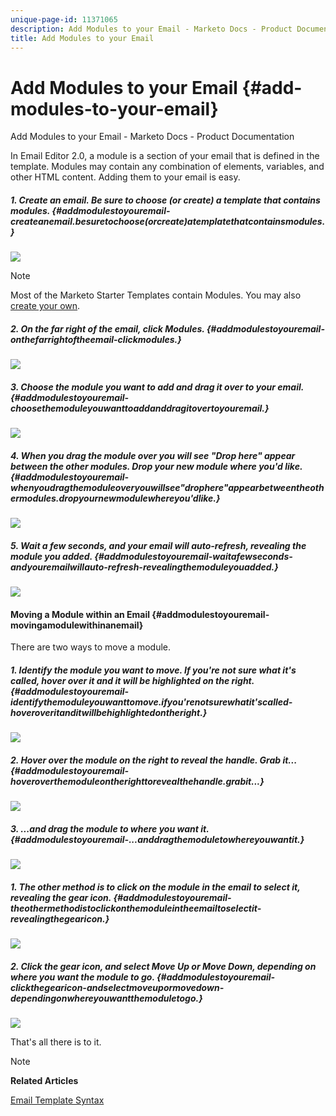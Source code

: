 ```yaml
---
unique-page-id: 11371065
description: Add Modules to your Email - Marketo Docs - Product Documentation
title: Add Modules to your Email
---
```


# Add Modules to your Email {#add-modules-to-your-email}

Add Modules to your Email - Marketo Docs - Product Documentation

In Email Editor 2.0, a module is a section of your email that is defined in the template. Modules may contain any combination of elements, variables, and other HTML content. Adding them to your email is easy.

##### 1. Create an email. Be sure to choose (or create) a template that contains modules. {#addmodulestoyouremail-createanemail.besuretochoose(orcreate)atemplatethatcontainsmodules.}

![](assets/one-1.png)

>[!NOTE]
>
>Most of the Marketo Starter Templates contain Modules. You may also [create your own](http://docs.marketo.com/display/DOCS/Email+Template+Syntax#EmailTemplateSyntax-Modules).

##### 2. On the far right of the email, click Modules. {#addmodulestoyouremail-onthefarrightoftheemail-clickmodules.}

![](assets/two-3.png)

##### 3. Choose the module you want to add and drag it over to your email. {#addmodulestoyouremail-choosethemoduleyouwanttoaddanddragitovertoyouremail.}

![](assets/three-3.png)

##### 4. When you drag the module over you will see "Drop here" appear between the other modules. Drop your new module where you'd like. {#addmodulestoyouremail-whenyoudragthemoduleoveryouwillsee"drophere"appearbetweentheothermodules.dropyournewmodulewhereyou'dlike.}

![](assets/four-2.png)

##### 5. Wait a few seconds, and your email will auto-refresh, revealing the module you added. {#addmodulestoyouremail-waitafewseconds-andyouremailwillauto-refresh-revealingthemoduleyouadded.}

![](assets/five-3.png)

#### Moving a Module within an Email {#addmodulestoyouremail-movingamodulewithinanemail}

There are two ways to move a module.

##### 1. Identify the module you want to move. If you're not sure what it's called, hover over it and it will be highlighted on the right. {#addmodulestoyouremail-identifythemoduleyouwanttomove.ifyou'renotsurewhatit'scalled-hoveroveritanditwillbehighlightedontheright.}

![](assets/six-2.png)

##### 2. Hover over the module on the right to reveal the handle. Grab it... {#addmodulestoyouremail-hoveroverthemoduleontherighttorevealthehandle.grabit...}

![](assets/seven-2.png)

##### 3. ...and drag the module to where you want it. {#addmodulestoyouremail-...anddragthemoduletowhereyouwantit.}

![](assets/eight-2.png)

##### 1. The other method is to click on the module in the email to select it, revealing the gear icon. {#addmodulestoyouremail-theothermethodistoclickonthemoduleintheemailtoselectit-revealingthegearicon.}

![](assets/nine-2.png)

##### 2. Click the gear icon, and select Move Up or Move Down, depending on where you want the module to go. {#addmodulestoyouremail-clickthegearicon-andselectmoveupormovedown-dependingonwhereyouwantthemoduletogo.}

![](assets/ten-2.png)

That's all there is to it.

>[!NOTE]
>
>**Related Articles**
>
>[Email Template Syntax](email-template-syntax.md)

